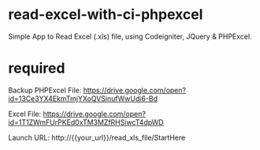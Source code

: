 # read-excel-with-ci-phpexcel
Simple App to Read Excel (.xls) file, using Codeigniter, JQuery & PHPExcel.

# required
Backup PHPExcel File: https://drive.google.com/open?id=13Ce3YX4EkmTmjYXoQVSinufWwUdi6-Bd

Excel File: https://drive.google.com/open?id=1T1ZWmFUrPKEd0xTM3MZfRHSiwcT4dpWD

Launch URL: http://{{your_url}}/read_xls_file/StartHere
